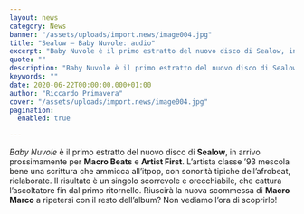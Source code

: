```yaml
---
layout: news
category: News
banner: "/assets/uploads/import.news/image004.jpg"
title: "Sealow – Baby Nuvole: audio"
excerpt: "Baby Nuvole è il primo estratto del nuovo disco di Sealow, in arrivo prossimamente per Macro Beats e Artist First. L’artista classe ’93 mescola bene una scrittura che ammicca all’itpop, con sonorità tipiche dell’afrobeat, rielaborate. Il risultato è un singolo scorrevole e orecchiabile, che cattura l’ascoltatore fin dal primo ritornello. Riuscirà la nuova scommessa di [&hellip"
quote: ""
description: "Baby Nuvole è il primo estratto del nuovo disco di Sealow, in arrivo prossimamente per Macro Beats e Artist First. L’artista classe ’93 mescola bene una scrittura che ammicca all’itpop, con sonorità tipiche dell’afrobeat, rielaborate. Il risultato è un singolo scorrevole e orecchiabile, che cattura l’ascoltatore fin dal primo ritornello. Riuscirà la nuova scommessa di [&hellip"
keywords: ""
date: 2020-06-22T00:00:00.000+01:00
author: "Riccardo Primavera"
cover: "/assets/uploads/import.news/image004.jpg"
pagination:
  enabled: true

---
```


_Baby Nuvole_ è il primo estratto del nuovo disco di **Sealow**, in arrivo prossimamente per **Macro Beats** e **Artist First**. L’artista classe ’93 mescola bene una scrittura che ammicca all’itpop, con sonorità tipiche dell’afrobeat, rielaborate. Il risultato è un singolo scorrevole e orecchiabile, che cattura l’ascoltatore fin dal primo ritornello. Riuscirà la nuova scommessa di **Macro Marco** a ripetersi con il resto dell’album? Non vediamo l’ora di scoprirlo!